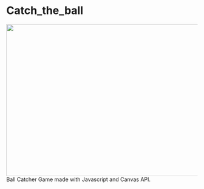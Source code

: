 # Catch_the_ball
<img src="video.gif" width="600px" height="400px" />
Ball Catcher Game made with Javascript and Canvas API.
